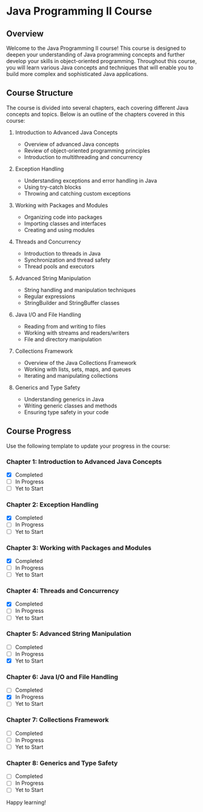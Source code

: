 # Java Programming II Course

## Overview
Welcome to the Java Programming II course! This course is designed to deepen your understanding of Java programming concepts and further develop your skills in object-oriented programming. Throughout this course, you will learn various Java concepts and techniques that will enable you to build more complex and sophisticated Java applications.

## Course Structure
The course is divided into several chapters, each covering different Java concepts and topics. Below is an outline of the chapters covered in this course:

1. Introduction to Advanced Java Concepts
    - Overview of advanced Java concepts
    - Review of object-oriented programming principles
    - Introduction to multithreading and concurrency

2. Exception Handling
    - Understanding exceptions and error handling in Java
    - Using try-catch blocks
    - Throwing and catching custom exceptions

3. Working with Packages and Modules
    - Organizing code into packages
    - Importing classes and interfaces
    - Creating and using modules

4. Threads and Concurrency
    - Introduction to threads in Java
    - Synchronization and thread safety
    - Thread pools and executors

5. Advanced String Manipulation
    - String handling and manipulation techniques
    - Regular expressions
    - StringBuilder and StringBuffer classes

6. Java I/O and File Handling
    - Reading from and writing to files
    - Working with streams and readers/writers
    - File and directory manipulation

7. Collections Framework
    - Overview of the Java Collections Framework
    - Working with lists, sets, maps, and queues
    - Iterating and manipulating collections

8. Generics and Type Safety
    - Understanding generics in Java
    - Writing generic classes and methods
    - Ensuring type safety in your code

## Course Progress
Use the following template to update your progress in the course:

### Chapter 1: Introduction to Advanced Java Concepts
- [x] Completed
- [ ] In Progress
- [ ] Yet to Start

### Chapter 2: Exception Handling
- [x] Completed
- [ ] In Progress
- [ ] Yet to Start

### Chapter 3: Working with Packages and Modules
- [x] Completed
- [ ] In Progress
- [ ] Yet to Start

### Chapter 4: Threads and Concurrency
- [x] Completed
- [ ] In Progress
- [ ] Yet to Start

### Chapter 5: Advanced String Manipulation
- [ ] Completed
- [ ] In Progress
- [x] Yet to Start

### Chapter 6: Java I/O and File Handling
- [ ] Completed
- [x] In Progress
- [ ] Yet to Start

### Chapter 7: Collections Framework
- [ ] Completed
- [ ] In Progress
- [ ] Yet to Start

### Chapter 8: Generics and Type Safety
- [ ] Completed
- [ ] In Progress
- [ ] Yet to Start

Happy learning!

